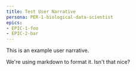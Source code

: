 ```yaml
---
title: Test User Narrative
persona: PER-1-biological-data-scientist
epics:
- EPIC-1-foo
- EPIC-2-bar
---
```


This is an example user narrative.

We're using markdown to format it. Isn't that nice?


